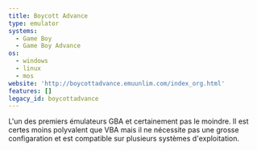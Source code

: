 ```yaml
---
title: Boycott Advance
type: emulator
systems:
  - Game Boy
  - Game Boy Advance
os:
  - windows
  - linux
  - mos
website: 'http://boycottadvance.emuunlim.com/index_org.html'
features: []
legacy_id: boycottadvance
---
```

L'un des premiers émulateurs GBA et certainement pas le moindre. Il est certes moins polyvalent que VBA mais il ne nécessite pas une grosse configaration et est compatible sur plusieurs systèmes d'exploitation.
